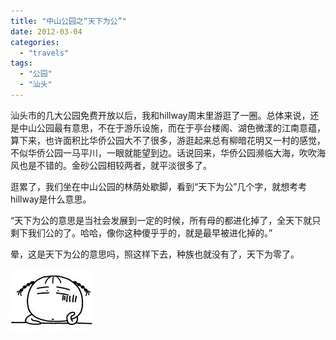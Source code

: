 ```yaml
---
title: "中山公园之“天下为公”"
date: 2012-03-04
categories: 
  - "travels"
tags: 
  - "公园"
  - "汕头"
---
```


汕头市的几大公园免费开放以后，我和hillway周末里游逛了一圈。总体来说，还是中山公园最有意思，不在于游乐设施，而在于亭台楼阁、湖色微漾的江南意蕴，算下来，也许面积比华侨公园大不了很多，游逛起来总有柳暗花明又一村的感觉，不似华侨公园一马平川，一眼就能望到边。话说回来，华侨公园濒临大海，吹吹海风也是不错的。金砂公园相较两者，就平淡很多了。

逛累了，我们坐在中山公园的林荫处歇脚，看到“天下为公”几个字，就想考考hillway是什么意思。

“天下为公的意思是当社会发展到一定的时候，所有母的都进化掉了，全天下就只剩下我们公的了。哈哈，像你这种傻乎乎的，就是最早被进化掉的。”

晕，这是天下为公的意思吗，照这样下去，种族也就没有了，天下为零了。

![62231101jw1dpy1woua7gg](images/6799715268_bb6907a7bb_z.jpg)
